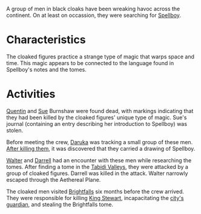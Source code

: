 <!-- TITLE: Cloaked Figures -->
<!-- SUBTITLE: A mysterious group hunting for Spell Boy -->

A group of men in black cloaks have been wreaking havoc across the continent. On at least on occassion, they were searching for [Spellboy](http://spellboyorig.in/spellboy).

# Characteristics
The cloaked figures practice a strange type of magic that warps space and time. This magic appears to be connected to the language found in Spellboy's notes and the tomes.
# Activities
[Quentin](http://spellboyorig.in/quentin-burnshaw) and [Sue](http://spellboyorig.in/sue-burnshaw) Burnshaw were found dead, with markings indicating that they had been killed by the cloaked figures' unique type of magic. Sue's journal (containing an entry describing her introduction to Spellboy) was stolen.

Before meeting the crew, [Daruka](http://spellboyorig.in/daruka) was tracking a small group of these men.  [After killing them](http://spellboyorig.in/session-4-the-magic-dealer), it was discovered that they carried a drawing of Spellboy.

[Walter](http://spellboyorig.in/walter) and [Darrell](http://spellboyorig.in/darrell-burnshaw) had an encounter with these men while researching the tomes. After finding a tome in the [Tabidi Valleys](http://spellboyorig.in/the-tabidi-valleys), they were attacked by a group of cloaked figures. Darrell was killed in the attack. Walter narrowly escaped through the Aethereal Plane.

The cloaked men visited [Brightfalls](http://spellboyorig.in/brightfalls) six months before the crew arrived. They were responsible for killing [King Stewart](http://spellboyorig.in/stewart), incapacitating the [city's guardian](http://spellboyorig.in/coatl), and stealing the  Brightfalls tome.